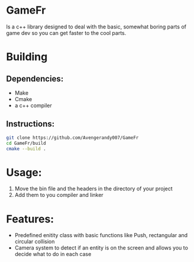 # GameFr
Is a c++ library designed to deal with the basic, somewhat boring parts of game dev so you can get faster to the cool parts.

# Building

## Dependencies:
 - Make
 - Cmake
 - a c++ compiler

## Instructions:

```bash
git clone https://github.com/Avengerandy007/GameFr
cd GameFr/build
cmake --build .
```

# Usage:
1. Move the bin file and the headers in the directory of your project
2. Add them to you compiler and linker

# Features:
  - Predefined enitity class with basic functions like Push, rectangular and circular collision
  - Camera system to detect if an entity is on the screen and allows you to decide what to do in each case
